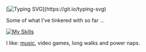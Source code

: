 [![Typing SVG](https://readme-typing-svg.demolab.com/?lines=Hello!+I'm+Bradley.;Welcome+to+my+GitHub!)](https://git.io/typing-svg)

Some of what I've tinkered with so far ...
  
[![My Skills](https://skillicons.dev/icons?i=py,postgres,bash,aws,terraform,fastapi,git,js,html,css,linux)](https://skillicons.dev)  

  
I like: [music](https://open.spotify.com/user/1132137720?si=eff189baabe946d9), video games, long walks and power naps.
